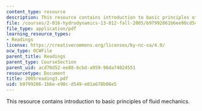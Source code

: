 ```yaml
---
content_type: resource
description: This resource contains introduction to basic principles of fluid mechanics.
file: /courses/2-016-hydrodynamics-13-012-fall-2005/b97992061b6ee90cd549e01a678b08e5_2005reading3.pdf
file_type: application/pdf
learning_resource_types:
- Readings
license: https://creativecommons.org/licenses/by-nc-sa/4.0/
ocw_type: OCWFile
parent_title: Readings
parent_type: CourseSection
parent_uid: acd70d52-ee88-6cbd-a959-96da74024551
resourcetype: Document
title: 2005reading3.pdf
uid: b9799206-1b6e-e90c-d549-e01a678b08e5
---
```

This resource contains introduction to basic principles of fluid mechanics.